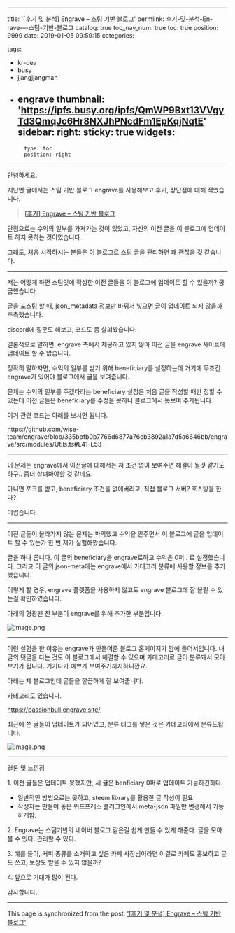 
---
title: '[후기 및 분석] Engrave – 스팀 기반 블로그'
permlink: 후기-및-분석-En-rave-–-스팀-기반-블로그
catalog: true
toc_nav_num: true
toc: true
position: 9999
date: 2019-01-05 09:59:15
categories:

tags:
- kr-dev
- busy
- jjangjjangman
- engrave
thumbnail: 'https://ipfs.busy.org/ipfs/QmWP9Bxt13VVgyTd3QmqJc6Hr8NXJhPNcdFm1EpKqjNqtE'
sidebar:
    right:
        sticky: true
widgets:
    -
        type: toc
        position: right
---


<p>안녕하세요.</p>
<p>지난번 글에서는 스팀 기반 블로그 engrave를 사용해보고 후기, 장단점에 대해 적었습니다.</p>
<blockquote class="wp-embedded-content" data-secret="0vOwpyJrIl"><p><a href="https://passionbull.net/2018/12/it/blockchain/test-engrave/">[후기] Engrave – 스팀 기반 블로그</a></p></blockquote>


<p>단점으로는 수익의 일부를 가져가는 것이 있었고, 자신의 이전 글을 이 블로그에 업데이트 하지 못하는 것이였습니다.</p>
<p>그래도, 처음 시작하시는 분들은 이 블로그로 스팀 글을 관리하면 꽤 괜찮을 것 같습니다.</p>
<hr />
<p>저는 어떻게 하면 스팀잇에 작성한 이전 글들을 이 블로그에 업데이트 할 수 있을까? 궁금했습니다.</p>
<p>글을 포스팅 할 때, json_metadata 정보만 바꿔서 넣으면 글이 업데이트 되지 않을까 추측했습니다.</p>
<p>discord에 질문도 해보고, 코드도 좀 살펴봤습니다.</p>
<p>결론적으로 말하면, engrave 측에서 제공하고 있지 않아 이전 글을 engrave 사이트에 업데이트 할 수 없습니다.</p>
<p>정확히 말하자면, 수익의 일부를 받기 위해 beneficiary를 설정하는데 거기에 무조건 engrave가 있어야 블로그에서 글을 보여줍니다.</p>
<p>문제는 수익의 일부를 주겠다라는 beneficiary 설정은 처음 글을 작성할 때만 정할 수 있는데 이전 글들은 beneficiary를 수정을 못하니 블로그에서 못보여 주게됩니다.</p>
<p>이거 관련 코드는 아래를 보시면 됩니다.</p>
<p>https://github.com/wise-team/engrave/blob/335bbfb0b7766d6877a76cb3892a1a7d5a6646bb/engrave/src/modules/Utils.ts#L41-L53</p>
<hr />
<p>이 문제는 engrave에서 이전글에 대해서는 저 조건 없이 보여주면 해결이 될것 같기도 하구.. 좀더 살펴봐야할 것 같네요.</p>
<p>아니면 포크를 받고, beneficiary 조건을 없애버리고, 직접 블로그 서버? 호스팅을 한다?</p>
<p>어렵습니다.</p>
<hr />
<p>이전 글들이 올라가지 않는 문제는 파악했고 수익을 안주면서 이 블로그에 글을 업데이트 할 수 있는가 한 번 제가 실험해봤습니다.</p>
<p>글을 하나 씁니다. 이 글의 beneficiary을 engrave로하고 수익은 0퍼.. 로 설정했습니다. 그리고 이 글의 json-meta에는 engrave에서 카테고리 분류에 사용할 정보를 추가했습니다.</p>
<p>이렇게 할 경우, engrave 플랫폼을 사용하지 않고도 engrave 블로그에 잘 올릴 수 있는걸 확인하였습니다.</p>

아래의 형광펜 친 부분이 engrave를 위해 추가한 부분입니다.

![image.png](https://ipfs.busy.org/ipfs/QmWP9Bxt13VVgyTd3QmqJc6Hr8NXJhPNcdFm1EpKqjNqtE)


<hr />
<p>이런 실험을 한 이유는 engrave가 만들어준 블로그 홈페이지가 맘에 들어서입니다. 내 글의 댓글을 다는 것도 이 블로그에서 해결할 수 있으며 카테고리로 글이 분류돼서 모아보기가 됩니다. 거기다가 예쁘게 보여주기까지하니깐요.</p>
<p>아래는 제 블로그인데 글들을 깔끔하게 잘 보여줍니다.</p>
<p>카테고리도 있습니다.</p>
<p><a href="https://passionbull.engrave.site/">https://passionbull.engrave.site/</a></p>
<p>최근에 쓴 글들이 업데이트가 되어있고, 분류 태그를 넣은 것은 카테고리에서 분류도됩니다.</p>
<p><img src="https://ipfs.busy.org/ipfs/QmfF6EJvBYpFmaBDxrMBUiudwcaBjPExKbW8Xinf21efdB" alt="image.png" /></p>
<hr />
<p>결론 및 느낀점</p>
<p>1. 이전 글들은 업데이트 못했지만, 새 글은 benficiary 0퍼로 업데이트 가능하긴하다.</p>
<ul>
<li>일반적인 방법으로는 못하고, steem library를 활용한 글 작성이 필요</li>
<li>작성자는 만들어 놓은 워드프레스 플러그인에서 meta-json 파일만 변경해서 가능하게함.</li>
</ul>
<p>2. Engrave는 스팀기반의 네이버 블로그 같은걸 쉽게 만들 수 있게 해준다. 글을 모아 볼 수 있다. 관리할 수 있다.</p>
<p>3. 예를 들어, 커피 종류를 소개하고 싶은 카페 사장님이라면 이걸로 카페도 홍보하고 글도 쓰고, 보상도 받을 수 있지 않을까?</p>
<p>4. 앞으로 기대가 많이 된다.</p>
<p>감사합니다.</p>


- - -

This page is synchronized from the post: ['[후기 및 분석] Engrave – 스팀 기반 블로그'](https://steempeak.com/@jacobyu/1632-review-analytics-engrave)
